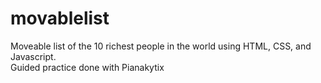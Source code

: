 # movablelist
Moveable list of the 10 richest people in the world using HTML, CSS, and Javascript. <br>
Guided practice done with Pianakytix
